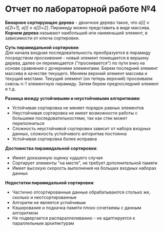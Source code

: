 # Отчет по лабораторной работе №4

**Бинарное сортирующее дерево** - двоичное дерево такое, что *a[i] ≤ a[2i+1], a[i] ≤ a[2i+2]*. Пирамиду можно представить в виде массива. **Корнем дерева** называют наибольший или наименьший элемент, в зависимости от ключа сортировки.

**Суть пирамидальной сортировки**:  
Для начала входная последовательность преобразуется в пирамиду посредством *просеивания* - новый элемент помещается в вершину дерева, далее он перемещается ("просеивается") по пути вниз на основе сравнения с дочерними элементами. Берем последний элемент массива в качестве текущего. Меняем верхний элемент массива и текущий местами. Текущий элемент (он теперь верхний) просеиваем сквозь n-1 элементную пирамиду. Затем берем предпоследний элемент и т.д.

**Разница между устойчивыми и неустойчивыми алгоритмами**:
- Устойчивая сортировка не меняет порядок равных элементов
- Неустойчивая сортировка не имеет возможности работы с большими последовательностями, так как стек может переполниться
- Сложность неустойчивой сортировки зависит от набора входных данных, сложность устойчивого алгоритма постоянна
- Устойчивая сортировка более исправна

**Достоинства пирамидальной сортировки**:
- Имеет доказанную оценку худшего случая 
- Сортирует элементы "на месте", не требует дополнительной памяти
- Имеет высокую скорость выполнения на больших входных наборах данных

**Недостатки пирамидальной сортировки**:
- Частично отсортированные данные обрабатываются столько же, сколько и неотсортированные
- Алгоритм не является устойчивым
- Кэширование и подкачка памяти плохо сочетаемы с данным алгоритмом
- Не подвергается распараллеливанию - не адаптируется к параллельным архитектурам